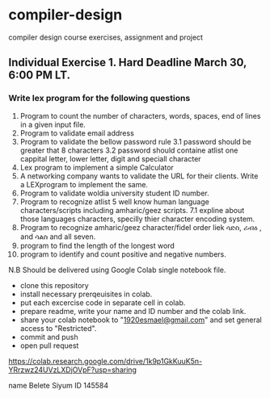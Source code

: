 # compiler-design

compiler design course exercises, assignment and project

## Individual Exercise 1. Hard Deadline March 30, 6:00 PM LT.

### Write lex program for the following questions

1. Program to count the number of characters, words, spaces, end of lines in a given input file.
2. Program to validate email address
3. Program to validate the bellow password rule
   3.1 password should be greater that 8 characters
   3.2 password should containe atlist one cappital letter, lower letter, digit and speciall character
4. Lex program to implement a simple Calculator
5. A networking company wants to validate the URL for their clients. Write a LEXprogram to implement the same.
6. Program to validate woldia university student ID number.
7. Program to recognize atlist 5 well know human language characters/scripts including amharic/geez scripts.
   7.1 expline about those languages characters, specilly thier character encoding system.
8. Program to recognize amharic/geez character/fidel order liek ሳድስ, ራብዕ , and ሳልስ and all seven.
9. program to find the length of the longest word
10. program to identify and count positive and negative numbers.

N.B Should be delivered using Google Colab single notebook file.

- clone this repository
- install necessary prerqeuisites in colab.
- put each excercise code in separate cell in colab.
- prepare readme, write your name and ID number and the colab link.
- share your colab notebook to "1920esmael@gmail.com" and set general access to "Restricted".
- commit and push
- open pull request

https://colab.research.google.com/drive/1k9p1GkKuuK5n-YRrzwz24UVzLXDjOVpF?usp=sharing

name Belete Siyum ID 145584
